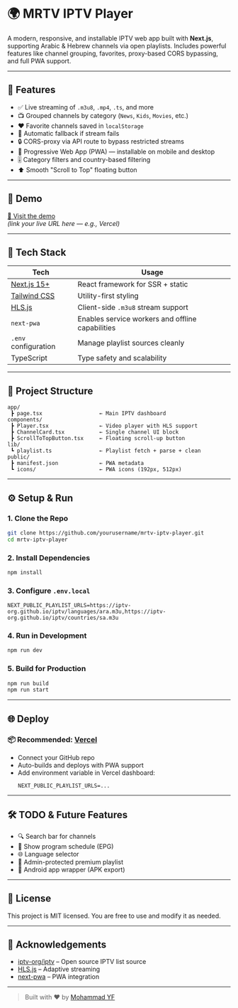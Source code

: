 
# 🌍 MRTV IPTV Player

A modern, responsive, and installable IPTV web app built with **Next.js**, supporting Arabic & Hebrew channels via open playlists. Includes powerful features like channel grouping, favorites, proxy-based CORS bypassing, and full PWA support.

---

## 🎯 Features

- ✅ Live streaming of `.m3u8`, `.mp4`, `.ts`, and more
- 📺 Grouped channels by category (`News`, `Kids`, `Movies`, etc.)
- ❤️ Favorite channels saved in `localStorage`
- 🔁 Automatic fallback if stream fails
- 🔒 CORS-proxy via API route to bypass restricted streams
- 📱 Progressive Web App (PWA) — installable on mobile and desktop
- 🎚 Category filters and country-based filtering
- ⬆️ Smooth "Scroll to Top" floating button

---

## 🚀 Demo

[🔗 Visit the demo](#)  
*(link your live URL here — e.g., Vercel)*

---

## 🧱 Tech Stack

| Tech | Usage |
|------|-------|
| [Next.js 15+](https://nextjs.org/) | React framework for SSR + static |
| [Tailwind CSS](https://tailwindcss.com/) | Utility-first styling |
| [HLS.js](https://github.com/video-dev/hls.js/) | Client-side `.m3u8` stream support |
| `next-pwa` | Enables service workers and offline capabilities |
| `.env` configuration | Manage playlist sources cleanly |
| TypeScript | Type safety and scalability |

---

## 📂 Project Structure

```
app/
 ┣ page.tsx                  ← Main IPTV dashboard
components/
 ┣ Player.tsx                ← Video player with HLS support
 ┣ ChannelCard.tsx           ← Single channel UI block
 ┣ ScrollToTopButton.tsx     ← Floating scroll-up button
lib/
 ┗ playlist.ts               ← Playlist fetch + parse + clean
public/
 ┣ manifest.json             ← PWA metadata
 ┗ icons/                    ← PWA icons (192px, 512px)
```

---

## ⚙️ Setup & Run

### 1. Clone the Repo

```bash
git clone https://github.com/yourusername/mrtv-iptv-player.git
cd mrtv-iptv-player
```

### 2. Install Dependencies

```bash
npm install
```

### 3. Configure `.env.local`

```env
NEXT_PUBLIC_PLAYLIST_URLS=https://iptv-org.github.io/iptv/languages/ara.m3u,https://iptv-org.github.io/iptv/countries/sa.m3u
```

### 4. Run in Development

```bash
npm run dev
```

### 5. Build for Production

```bash
npm run build
npm run start
```

---

## 🌐 Deploy

### 📦 Recommended: [Vercel](https://vercel.com)

- Connect your GitHub repo
- Auto-builds and deploys with PWA support
- Add environment variable in Vercel dashboard:
  ```
  NEXT_PUBLIC_PLAYLIST_URLS=...
  ```

---

## 🛠 TODO & Future Features

- 🔍 Search bar for channels
- 📅 Show program schedule (EPG)
- 🌐 Language selector
- 🔐 Admin-protected premium playlist
- 📲 Android app wrapper (APK export)

---

## 📄 License

This project is MIT licensed. You are free to use and modify it as needed.

---

## 🙌 Acknowledgements

- [iptv-org/iptv](https://github.com/iptv-org/iptv) – Open source IPTV list source  
- [HLS.js](https://github.com/video-dev/hls.js) – Adaptive streaming  
- [next-pwa](https://github.com/shadowwalker/next-pwa) – PWA integration  

---

> Built with ❤️ by [Mohammad YF](https://github.com/yourusername)
